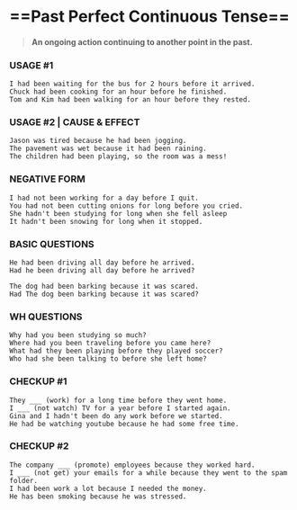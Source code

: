# ==Past Perfect Continuous Tense==

> #### An ongoing action continuing to another point in the past.

### USAGE #1

```
I had been waiting for the bus for 2 hours before it arrived.
Chuck had been cooking for an hour before he finished.
Tom and Kim had been walking for an hour before they rested.
```

### USAGE #2 | CAUSE & EFFECT

```
Jason was tired because he had been jogging.
The pavement was wet because it had been raining.
The children had been playing, so the room was a mess!
```

### NEGATIVE FORM

```
I had not been working for a day before I quit.
You had not been cutting onions for long before you cried.
She hadn't been studying for long when she fell asleep
It hadn't been snowing for long when it stopped.
```

### BASIC QUESTIONS

```
He had been driving all day before he arrived.
Had he been driving all day before he arrived?

The dog had been barking because it was scared.
Had The dog been barking because it was scared?
```

### WH QUESTIONS

```
Why had you been studying so much?
Where had you been traveling before you came here?
What had they been playing before they played soccer?
Who had she been talking to before she left home?
```

### CHECKUP #1

```
They ___ (work) for a long time before they went home.
I ___ (not watch) TV for a year before I started again.
Gina and I hadn't been do any work before we started.
He had be watching youtube because he had some free time.
```

### CHECKUP #2

```
The company ___ (promote) employees because they worked hard.
I ___ (not get) your emails for a while because they went to the spam folder.
I had been work a lot because I needed the money.
He has been smoking because he was stressed.
```
